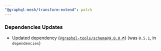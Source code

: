 ```yaml
---
"@graphql-mesh/transform-extend": patch
---
```


### Dependencies Updates

- Updated dependency ([`@graphql-tools/schema@9.0.0` ↗︎](https://www.npmjs.com/package/@graphql-tools/schema/v/9.0.0)) (was `8.5.1`, in `dependencies`)
